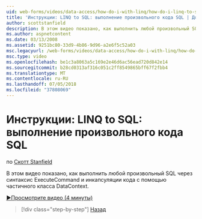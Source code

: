 ```yaml
---
uid: web-forms/videos/data-access/how-do-i-with-linq/how-do-i-linq-to-sql-executing-arbitrary-sql
title: 'Инструкции: LINQ to SQL: выполнение произвольного кода SQL | Документация Майкрософт'
author: scottstanfield
description: В этом видео показано, как выполнить любой произвольный SQL через синтаксис ExecuteCommand и инкапсуляции кода с помощью частичного класса DataContext.
ms.author: aspnetcontent
ms.date: 03/13/2008
ms.assetid: 9251bc80-33d9-4b86-9d96-a2e6f5c52a03
msc.legacyurl: /web-forms/videos/data-access/how-do-i-with-linq/how-do-i-linq-to-sql-executing-arbitrary-sql
msc.type: video
ms.openlocfilehash: be1c3a8063a5c169e2e46d6ac56ead720d842e14
ms.sourcegitcommit: b28cd0313af316c051c2ff8549865bff67f2fbb4
ms.translationtype: MT
ms.contentlocale: ru-RU
ms.lasthandoff: 07/05/2018
ms.locfileid: "37808069"
---
```

<a name="how-do-i-linq-to-sql-executing-arbitrary-sql"></a>Инструкции: LINQ to SQL: выполнение произвольного кода SQL
====================
по [Скотт Stanfield](https://github.com/scottstanfield)

В этом видео показано, как выполнить любой произвольный SQL через синтаксис ExecuteCommand и инкапсуляции кода с помощью частичного класса DataContext.

[&#9654;Просмотрите видео (4 минуты)](https://channel9.msdn.com/Blogs/ASP-NET-Site-Videos/how-do-i-linq-to-sql-executing-arbitrary-sql)

> [!div class="step-by-step"]
> [Назад](how-do-i-linq-to-sql-updating-with-stored-procedures.md)
